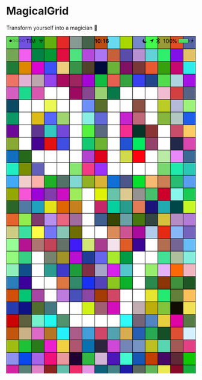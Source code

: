 # MagicalGrid
Transform yourself into a magician 💄

![screenshot1](https://github.com/CeceXX/MagicalGrid/blob/master/Magical%20Grid/Magical%20Grid/Screenshots/screenshot2.PNG?raw=true)
